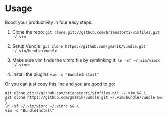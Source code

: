 Usage
========

Boost your productivity in four easy steps.

1. Clone the repo:
`git clone git://github.com/brianstorti/vimfiles.git ~/.vim`

2. Setup Vundle:
`git clone https://github.com/gmarik/vundle.git ~/.vim/bundle/vundle`

3. Make sure vim finds the vimrc file by symlinking it:
`ln -sf ~/.vim/vimrc ~/.vimrc`

4. Install the plugins `vim -c "BundleInstall"`

Or you can just copy this line and you are good to go:
```
git clone git://github.com/brianstorti/vimfiles.git ~/.vim && \
git clone https://github.com/gmarik/vundle.git ~/.vim/bundle/vundle && \
ln -sf ~/.vim/vimrc ~/.vimrc && \
vim -c "BundleInstall"
```
